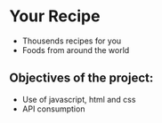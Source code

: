 # Your Recipe

- Thousends recipes for you
- Foods from around the world

## Objectives of the project:

- Use of javascript, html and css
- API consumption